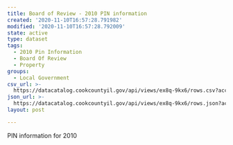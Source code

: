 ```yaml
---
title: Board of Review - 2010 PIN information
created: '2020-11-10T16:57:28.791982'
modified: '2020-11-10T16:57:28.792009'
state: active
type: dataset
tags:
  - 2010 Pin Information
  - Board Of Review
  - Property
groups:
  - Local Government
csv_url: >-
  https://datacatalog.cookcountyil.gov/api/views/ex8q-9kx6/rows.csv?accessType=DOWNLOAD
json_url: >-
  https://datacatalog.cookcountyil.gov/api/views/ex8q-9kx6/rows.json?accessType=DOWNLOAD
layout: post

---
```

PIN information for 2010
